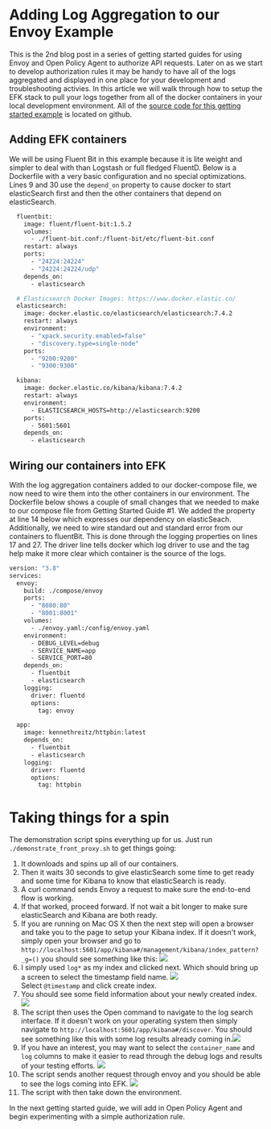 # Adding Log Aggregation to our Envoy Example

This is the 2nd blog post in a series of getting started guides for using Envoy and Open Policy Agent to authorize API requests. Later on as we start to develop authorization rules it may be handy to have all of the logs aggregated and displayed in one place for your development and troubleshooting activies. In this article we will walk through how to setup the EFK stack to pull your logs together from all of the docker containers in your local development environment. All of the [source code for this getting started example](https://github.com/helpfulBadger/envoy_getting_started/tree/master/02_front_proxy_kibana) is located on github.

## Adding EFK containers

We will be using Fluent Bit in this example because it is lite weight and simpler to deal with than Logstash or full fledged FluentD. Below is a Dockerfile with a very basic configuration and no special optimizations. Lines 9 and 30 use the `depend_on` property to cause docker to start elasticSearch first and then the other containers that depend on elasticSearch. 

``` Dockerfile
  fluentbit:
    image: fluent/fluent-bit:1.5.2 
    volumes:
      - ./fluent-bit.conf:/fluent-bit/etc/fluent-bit.conf
    restart: always
    ports:
      - "24224:24224"
      - "24224:24224/udp"
    depends_on:
      - elasticsearch

  # Elasticsearch Docker Images: https://www.docker.elastic.co/
  elasticsearch:
    image: docker.elastic.co/elasticsearch/elasticsearch:7.4.2
    restart: always
    environment:
      - "xpack.security.enabled=false"
      - "discovery.type=single-node"
    ports:
      - "9200:9200"
      - "9300:9300"

  kibana:
    image: docker.elastic.co/kibana/kibana:7.4.2
    restart: always
    environment:
      - ELASTICSEARCH_HOSTS=http://elasticsearch:9200
    ports:
      - 5601:5601
    depends_on:
      - elasticsearch
```

## Wiring our containers into EFK

With the log aggregation containers added to our docker-compose file, we now need to wire them into the other containers in our environment. The Dockerfile below shows a couple of small changes that we needed to make to our compose file from Getting Started Guide #1. We added the property at line 14 below which expresses our dependency on elasticSeach. Additionally, we need to wire standard out and standard error from our containers to fluentBit. This is done through the logging properties on lines 17 and 27. The driver line tells docker which log driver to use and the tag help make it more clear which container is the source of the logs. 

``` Dockerfile
version: "3.8"
services:
  envoy:
    build: ./compose/envoy
    ports:
      - "8080:80"
      - "8001:8001"
    volumes:
      - ./envoy.yaml:/config/envoy.yaml
    environment:
      - DEBUG_LEVEL=debug
      - SERVICE_NAME=app
      - SERVICE_PORT=80
    depends_on:
      - fluentbit
      - elasticsearch
    logging:
      driver: fluentd
      options:
        tag: envoy

  app:
    image: kennethreitz/httpbin:latest
    depends_on:
      - fluentbit
      - elasticsearch
    logging:
      driver: fluentd
      options:
        tag: httpbin
```

# Taking things for a spin

The demonstration script spins everything up for us. Just run `./demonstrate_front_proxy.sh` to get things going:
1. It downloads and spins up all of our containers. 
1. Then it waits 30 seconds to give elasticSearch some time to get ready and some time for Kibana to know that elasticSearch is ready. 
1. A curl command sends Envoy a request to make sure the end-to-end flow is working. 
1. If that worked, proceed forward. If not wait a bit longer to make sure elasticSearch and Kibana are both ready.
1. If you are running on Mac OS X then the next step will open a browser and take you to the page to setup your Kibana index. If it doesn't work, simply open your browser and go to `http://localhost:5601/app/kibana#/management/kibana/index_pattern?_g=()` you should see something like this:     <img class="special-img-class" src="https://helpfulbadger.github.io/img/2020/08/Kibana_index_pattern_1.png" /><br>
1. I simply used `log*` as my index and clicked next. Which should bring up a screen to select the timestamp field name. <img class="special-img-class" src="https://helpfulbadger.github.io/img/2020/08/Kibana_index_pattern_2.png" /><br> Select `@timestamp` and click create index. 
1. You should see some field information about your newly created index. <img class="special-img-class" src="https://helpfulbadger.github.io/img/2020/08/Kibana_index_pattern_3.png" /><br>
1. The script then uses the Open command to navigate to the log search interface. If it doesn't work on your operating system then simply navigate to `http://localhost:5601/app/kibana#/discover`. You should see something like this with some log results already coming in.<img class="special-img-class" src="https://helpfulbadger.github.io/img/2020/08/Kibana_results_coming_in.png" /><br>
1. If you have an interest, you may want to select the `container_name` and `log` columns to make it easier to read through the debug logs and results of your testing efforts.  <img class="special-img-class" src="https://helpfulbadger.github.io/img/2020/08/Kibana_select_columns.png" /><br>
1. The script sends another request through envoy and you should be able to see the logs coming into EFK. <img class="special-img-class" src="https://helpfulbadger.github.io/img/2020/08/Kibana_z_Envoy_request.png" /><br>
1. The script with then take down the environment. 

In the next getting started guide, we will add in Open Policy Agent and begin experimenting with a simple authorization rule. 

